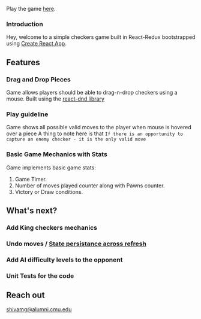 Play the game [here](https://github.com/facebook/create-react-app).

### Introduction

Hey, welcome to a simple checkers game built in React-Redux bootstrapped using [Create React App](https://github.com/facebook/create-react-app).

## Features

### Drag and Drop Pieces

Game allows players should be able to drag-n-drop checkers using a mouse. Built using the [react-dnd library](https://github.com/react-dnd/react-dnd/) 

### Play guideline

Game shows all possible valid moves to the player when mouse is hovered over a piece
A thing to note here is that `If there is an opportunity to capture an enemy checker - it is the only valid move`

### Basic Game Mechanics with Stats

Game implements basic game stats: 
1. Game Timer.
2. Number of moves played counter along with Pawns counter.
3. Victory or Draw conditions.  


## What's next?

### Add King checkers mechanics
### Undo moves / [State persistance across refresh](https://github.com/rt2zz/redux-persist)
### Add AI difficulty levels to the opponent
### Unit Tests for the code

## Reach out

shivamg@alumni.cmu.edu